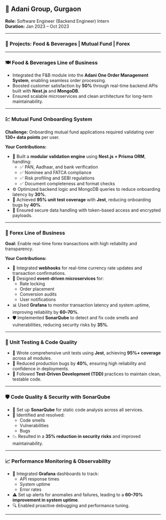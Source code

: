 
## 💼 Adani Group, Gurgaon  
**Role:** Software Engineer (Backend Engineer) Intern  
**Duration:** Jan 2023 – Oct 2023  

---

### 🚀 Projects: Food & Beverages | Mutual Fund | Forex

---

### 🍽️ Food & Beverages Line of Business  
- Integrated the F&B module into the **Adani One Order Management System**, enabling seamless order processing.  
- Boosted customer satisfaction by **50%** through real-time backend APIs built with **Nest.js** and **MongoDB**.  
- Ensured scalable microservices and clean architecture for long-term maintainability.

---

### 💹 Mutual Fund Onboarding System  
**Challenge:** Onboarding mutual fund applications required validating over **130+ data points** per user.

**Your Contributions:**
- 🧠 Built a **modular validation engine** using **Nest.js + Prisma ORM**, handling:
  - ✅ PAN, Aadhaar, and bank verification  
  - ✅ Nominee and FATCA compliance  
  - ✅ Risk profiling and SEBI regulations  
  - ✅ Document completeness and format checks  
- ⚙️ Optimized backend logic and MongoDB queries to reduce onboarding latency by **30%**.
- 🧪 Achieved **95% unit test coverage** with **Jest**, reducing onboarding bugs by **40%**.
- 🔐 Ensured secure data handling with token-based access and encrypted payloads.

---

### 💱 Forex Line of Business  
**Goal:** Enable real-time forex transactions with high reliability and transparency.

**Your Contributions:**
- 🔄 Integrated **webhooks** for real-time currency rate updates and transaction confirmations.
- 🧩 Designed **event-driven microservices** for:
  - Rate locking  
  - Order placement  
  - Conversion audits  
  - User notifications  
- 📊 Used **Grafana** to monitor transaction latency and system uptime, improving reliability by **60–70%**.
- 🛡️ Implemented **SonarQube** to detect and fix code smells and vulnerabilities, reducing security risks by **35%**.

---

### 🧪 Unit Testing & Code Quality  
- 🧬 Wrote comprehensive unit tests using **Jest**, achieving **95%+ coverage** across all modules.  
- 🧯 Reduced production bugs by **40%**, ensuring high reliability and confidence in deployments.  
- 🧰 Followed **Test-Driven Development (TDD)** practices to maintain clean, testable code.

---

### 🛡️ Code Quality & Security with SonarQube  
- 🧹 Set up **SonarQube** for static code analysis across all services.  
- 🐞 Identified and resolved:
  - Code smells  
  - Vulnerabilities  
  - Bugs  
- 📉 Resulted in a **35% reduction in security risks** and improved maintainability.

---

### 📈 Performance Monitoring & Observability  
- 📡 Integrated **Grafana** dashboards to track:
  - API response times  
  - System uptime  
  - Error rates  
- ⚠️ Set up alerts for anomalies and failures, leading to a **60–70% improvement in system uptime**.  
- 🔍 Enabled proactive debugging and performance tuning.

---